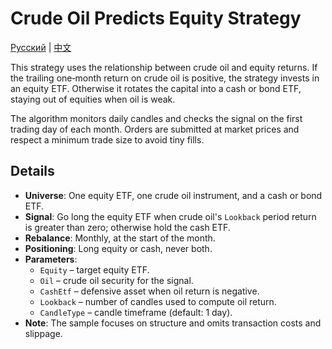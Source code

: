 # Crude Oil Predicts Equity Strategy
[Русский](README_ru.md) | [中文](README_cn.md)

This strategy uses the relationship between crude oil and equity returns. If the trailing one‑month return on crude oil is positive, the strategy invests in an equity ETF. Otherwise it rotates the capital into a cash or bond ETF, staying out of equities when oil is weak.

The algorithm monitors daily candles and checks the signal on the first trading day of each month. Orders are submitted at market prices and respect a minimum trade size to avoid tiny fills.

## Details

- **Universe**: One equity ETF, one crude oil instrument, and a cash or bond ETF.
- **Signal**: Go long the equity ETF when crude oil's `Lookback` period return is greater than zero; otherwise hold the cash ETF.
- **Rebalance**: Monthly, at the start of the month.
- **Positioning**: Long equity or cash, never both.
- **Parameters**:
  - `Equity` – target equity ETF.
  - `Oil` – crude oil security for the signal.
  - `CashEtf` – defensive asset when oil return is negative.
  - `Lookback` – number of candles used to compute oil return.
  - `CandleType` – candle timeframe (default: 1 day).
- **Note**: The sample focuses on structure and omits transaction costs and slippage.
